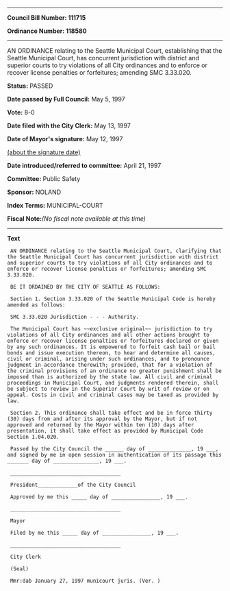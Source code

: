 

********

**Council Bill Number: 111715**
   
**Ordinance Number: 118580**
********

 AN ORDINANCE relating to the Seattle Municipal Court, establishing that the Seattle Municipal Court, has concurrent jurisdiction with district and superior courts to try violations of all City ordinances and to enforce or recover license penalties or forfeitures; amending SMC 3.33.020.

**Status:** PASSED
   
**Date passed by Full Council:** May 5, 1997
   
**Vote:** 8-0
   
**Date filed with the City Clerk:** May 13, 1997
   
**Date of Mayor's signature:** May 12, 1997
   
[(about the signature date)](/~public/approvaldate.htm)
   
   
   
**Date introduced/referred to committee:** April 21, 1997
   
**Committee:** Public Safety
   
**Sponsor:** NOLAND
   
   
**Index Terms:** MUNICIPAL-COURT

**Fiscal Note:**_(No fiscal note available at this time)_

********

**Text**
   
```
 AN ORDINANCE relating to the Seattle Municipal Court, clarifying that the Seattle Municipal Court has concurrent jurisdiction with district and superior courts to try violations of all City ordinances and to enforce or recover license penalties or forfeitures; amending SMC 3.33.020.

 BE IT ORDAINED BY THE CITY OF SEATTLE AS FOLLOWS:

 Section 1. Section 3.33.020 of the Seattle Municipal Code is hereby amended as follows:

 SMC 3.33.020 Jurisdiction - - - Authority.

 The Municipal Court has ~~exclusive original~~ jurisdiction to try violations of all City ordinances and all other actions brought to enforce or recover license penalties or forfeitures declared or given by any such ordinances. It is empowered to forfeit cash bail or bail bonds and issue execution thereon, to hear and determine all causes, civil or criminal, arising under such ordinances, and to pronounce judgment in accordance therewith; provided, that for a violation of the criminal provisions of an ordinance no greater punishment shall be imposed than is authorized by the state law. All civil and criminal proceedings in Municipal Court, and judgments rendered therein, shall be subject to review in the Superior Court by writ of review or on appeal. Costs in civil and criminal cases may be taxed as provided by law.

 Section 2. This ordinance shall take effect and be in force thirty (30) days from and after its approval by the Mayor, but if not approved and returned by the Mayor within ten (10) days after presentation, it shall take effect as provided by Municipal Code Section 1.04.020.

 Passed by the City Council the ______ day of ______________, 19 ___, and signed by me in open session in authentication of its passage this _______ day of _______________, 19 ___.

 ____________________________________

 President_____________of the City Council

 Approved by me this _____ day of ________________, 19 ___.

 ____________________________________

 Mayor

 Filed by me this _____ day of ________________, 19 ___.

 ____________________________________

 City Clerk

 (Seal)

 Mmr:dab January 27, 1997 municourt juris. (Ver. )

```
